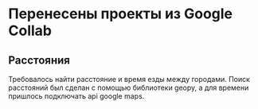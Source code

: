 # Перенесены проекты из Google Collab
## Расстояния
Требовалось найти расстояние и время езды между городами. Поиск расстояний был сделан с помощью библиотеки geopy, а для времени пришлось подключать api google maps.
